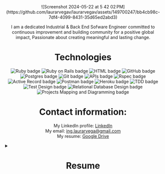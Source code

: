 <div align="center">
![Screenshot 2024-05-22 at 5 42 02 PM](https://github.com/laurarvegav/laurarvegav/assets/149700247/bb4cb98c-7df4-4099-8431-35d65ed2abd3)

<p align="center">
I am a dedicated Industrial & Back End Sofware Engineer committed to continuous improvement and building community for a positive global impact,
Passionate about creating meaningful and lasting change. 
</p>

<h1 align="center">Technologies </h1>
  <img src="https://img.shields.io/badge/Ruby-E0115F?logo=ruby&logoColor=fff&style=for-the-badge" alt="Ruby badge">
  <img src="https://img.shields.io/badge/Ruby_on_Rails-CC0000?logo=ruby-on-rails&logoColor=fff&style=for-the-badge" alt="Ruby on Rails badge">
  <img src="https://img.shields.io/badge/HTML5-E34F26?logo=html5&logoColor=fff&style=for-the-badge" alt="HTML badge">
  <img src="https://img.shields.io/badge/GitHub-181717?logo=github&logoColor=fff&style=for-the-badge" alt="GitHub badge">
  <img src="https://img.shields.io/badge/postgresql-4169e1?style=for-the-badge&logo=postgresql&logoColor=white" alt="Postgres badge">
  <img src="https://img.shields.io/badge/Git-F05032?logo=git&logoColor=fff&style=for-the-badge" alt="Git badge">
  <img src="https://img.shields.io/badge/APIs-005571?logo=swagger&logoColor=fff&style=for-the-badge" alt="APIs badge">
  <img src="https://img.shields.io/badge/Rspec-FF4A00?logo=ruby&logoColor=fff&style=for-the-badge" alt="Rspec badge">
  <img src="https://img.shields.io/badge/Active_Record-369?logo=ruby&logoColor=fff&style=for-the-badge" alt="Active Record badge">
  <img src="https://img.shields.io/badge/Postman-FF6C37?logo=postman&logoColor=fff&style=for-the-badge" alt="Postman badge">
  <img src="https://img.shields.io/badge/Heroku-430098?logo=heroku&logoColor=fff&style=for-the-badge" alt="Heroku badge">
  <img src="https://img.shields.io/badge/Test_Driven_Development-A52A2A?logo=testflight&logoColor=fff&style=for-the-badge" alt="TDD badge">
  <img src="https://img.shields.io/badge/Test_Design-0095D5?logo=testrail&logoColor=fff&style=for-the-badge" alt="Test Design badge">
  <img src="https://img.shields.io/badge/Relational_Database_Design-4479A1?logo=database&logoColor=fff&style=for-the-badge" alt="Relational Database Design badge">
  <img src="https://img.shields.io/badge/Projects_Mapping_and_Diagramming-16A085?logo=drawio&logoColor=fff&style=for-the-badge" alt="Projects Mapping and Diagramming badge">

<h1 align="center">Contact information: </h1>
<p align="center">
 My LinkedIn profile: <a href="https://www.linkedin.com/in/laurarvegav/">LinkedIn</a></br>
 My email: <a href="https://www.linkedin.com/in/laurarvegav/">ing.laurarvega@gmail.com</a></br>
 My resume: <a href="https://docs.google.com/document/d/1bBDbAT0fajvCbm6GQ-tNxsTTFwZarFg7/edit">Google Drive</a>
</p>
</div>
<details>

  <summary><h1 align="center"> Resume </h1></summary>
  
  <h2 align="center"> Projects </h2>
  <h4 align="left"> TattDaddy </br>
    <a href="https://github.com/JackCSweeney/tattdaddy-fe">Repository FE</a> || <a href="https://github.com/JackCSweeney/tattdaddy-be">Repository BE</a> || <a href="https://www.canva.com/design/DAGCyd70ymg/rZD-nEI4HCGH8pmWgIIMBg/edit?utm_content=DAGCyd70ymg&utm_campaign=designshare&utm_medium=link2&utm_source=sharebutton">Product Presentation</a>                                                                                                                                                
  </h4>
  <p align="left"> 
    Developed and deployed a Service Oriented Ruby on Rails web app for tattoo enthusiasts and artists. Users can easily expand their tattoo collections while artists manage clients and showcase designs. 
    Led front-end development in a mobile-friendly format, utilizing AWSS3 for CRUD operations on tattoo designs. 
  </p>

  <h4 align="left"> Brain Freeze </br>
    <a href="https://brain-defrost.github.io/Brain-Defrost_FE/">Deployment</a> || <a href="https://github.com/Brain-Defrost/Brain-Defrost_FE">Repository FE</a> || <a href="https://github.com/Brain-Defrost/Brain-Defrost_BE">Repository BE</a> || <a href="https://brain-defrost-f8afea5ead0a.herokuapp.com/api-docs/index.html">BE API Docs</a>                                                                                                                                                
  </h4>
  <p align="left">                                                                                                                             
    Led a diverse team of five full stack developers to create an online trivia game powered by generative AI. The project aimed to foster human connection through virtual meetings, utilizing a Service Oriented Architecture, real-time user-FE interaction, and well-documented BE APIs.
  </p>

  <h4 align="left"> Market Money </br>
    <a href="https://github.com/Brain-Defrost/Brain-Defrost_FE">Repository FE</a> || <a href="https://github.com/Brain-Defrost/Brain-Defrost_BE">Repository BE</a>                                                                                                                                                
  </h4>
  <p align="left">
    Full-stack web application where a consumable BE API and FE views were developed. Implemented an internal API, and fully tested its functionality, with happy/sad path and edge case handling.
  </p>
  
  <h2 align="center"> Professional Experience </h2>
    <h4 align="left"> Legal Office Coordinator </br>
    Saltrese Law Firm LLC, Boulder, CO (Hybrid), Oct 2022 – Nov 2023
    </h4>
     <p align="left">
      Optimized database, restructuring and validating 1,000+ records. Managed bilingual client communications with US Government agencies, prioritizing confidentiality, safety, empathy, and direct communication.
    </p>

  <h4 align="left"> Human Talent Leader </br>
  Public services company Caribabare ESP, Colombia, Jan 2020 – Mar 2021 	
  </h4>
  <p align="left"> 
   Led human talent processes for 100+ direct employees and 20+ contractors. Demonstrated resilience during COVID-19, balancing business goals with employee safety. Actively participated in ISO9001 accreditation renewal.
  </p>
  
  <h4 align="left"> Office Engineer </br>
  Construction General Contractor, Tame,  Colombia, Jan 2017 – Dec 2019	
  </h4>
  <p align="left">  	 
  Led human talent and data analysis processes for teams of 120+ people and $1.7M USD construction projects.
  </p>
  
  <h4 align="left"> Quality Assurance Intern </br>
  Groupe SEB Colombia S.A., Colombia, Jun 2016 – Dec 2016
  </h4>
  <p align="left">
    Developed the project Restructuration of the handling of package and products of Groupe SEB using DMAIC methodology and Lean Six Sigma metrics, reducing in 60% the product damage due to package and handling.
  </p>
  
  <h4 align="left"> Data Analyst </br>
  Polimerica S.A., Colombia, Jan 2015 – Oct 2015
  </h4>
  <p align="left">
    Analyzed financial data from clients using Excel and SIIGO for tracking and growing business KPIs.
  </p>

<h2 align="center"> Education </h2>

<h4 align="left"> Back End Engineering </br>
    Turing School of Software and Design, US, Jun 2024
</h4>

<h4 align="left">Human and Organizational Development Management</br>
    Rosario Univ., Colombia, Mar 2019
</h4>

<h4 align="left">Bs. Industrial Engineering</br>
    Escuela Colombiana de Ingenieria Julio Garavito, Col., Nov 2017
</h4>

<h4 align="left">Training in Lean - Six Sigma Green Belt</br>
    Escuela Col. de Ingenieria Julio Garavito, Col., Apr 2015 
</h4>
</details>

